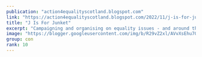```yaml
---
publication: "action4equalityscotland.blogspot.com"
link: "https://action4equalityscotland.blogspot.com/2022/11/j-is-for-junket.html"
title: "J Is For Junket"
excerpt: "Campaigning and organising on equality issues - and around the politics of standing up for the little guy against the big guy"
image: "https://blogger.googleusercontent.com/img/b/R29vZ2xl/AVvXsEhu7O1r5zmDeLesOJeI5wt5ZdzRfVjRSQQyD9RHZOmeEolhjOg9x5hJ6MYLxVM31U95siLjDT79z00t2iOEsf1u5AkctI5gzumC8sYfb17g5gCcD_peIsOLg3TzTg5PQg_0I6l0u7Ecug8ZeAp3-_N3IRPN38yf4H6M4bawDnnFfHaFBb9-LUDwi_Qf/w1200-h630-p-k-no-nu/COP26.jpg"
group: con
rank: 10
---
```

